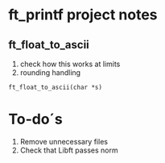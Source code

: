 ft_printf project notes
=======================

ft_float_to_ascii
-----------------
1. check how this works at limits
2. rounding handling


`ft_float_to_ascii(char *s)`

# To-do´s #
1. Remove unnecessary files
2. Check that Libft passes norm 


